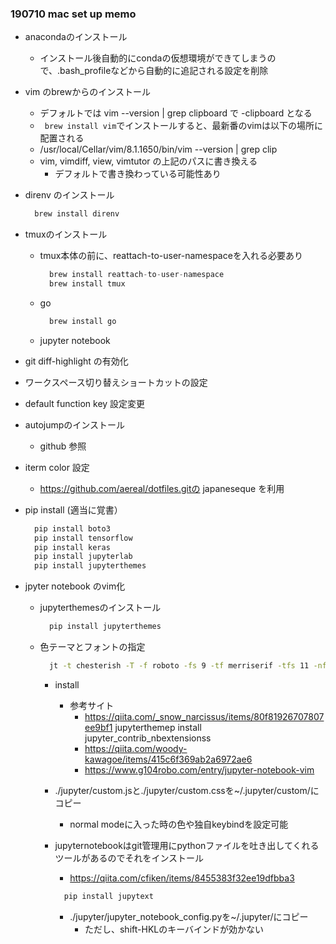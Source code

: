 ### 190710 mac set up memo

- anacondaのインストール
  - インストール後自動的にcondaの仮想環境ができてしまうので、.bash_profileなどから自動的に追記される設定を削除

- vim のbrewからのインストール
  - デフォルトでは vim --version | grep clipboard で -clipboard となる
  - ` brew install vim`でインストールすると、最新番のvimは以下の場所に配置される
  - /usr/local/Cellar/vim/8.1.1650/bin/vim --version | grep clip
  - vim, vimdiff, view, vimtutor の上記のパスに書き換える 
    - デフォルトで書き換わっている可能性あり

- direnv のインストール

  ```bash
    brew install direnv
  ```

- tmuxのインストール
  - tmux本体の前に、reattach-to-user-namespaceを入れる必要あり 

    ```python
      brew install reattach-to-user-namespace
      brew install tmux
    ```

  - go 

    ```bash
      brew install go
    ```

  - jupyter notebook

- git diff-highlight の有効化

- ワークスペース切り替えショートカットの設定

- default function key 設定変更

- autojumpのインストール
  - github 参照

- iterm color 設定
  - https://github.com/aereal/dotfiles.gitの japaneseque を利用



- pip install (適当に覚書）

  ```python
    pip install boto3
    pip install tensorflow
    pip install keras
    pip install jupyterlab
    pip install jupyterthemes
  ```

- jpyter notebook のvim化
  - jupyterthemesのインストール

    ```python
      pip install jupyterthemes
    ```

  - 色テーマとフォントの指定

    ```bash
      jt -t chesterish -T -f roboto -fs 9 -tf merriserif -tfs 11 -nf ptsans -nfs 11 -dfs 8 -ofs 8
    ```

    - install
      - 参考サイト
        - https://qiita.com/_snow_narcissus/items/80f81926707807ee9bf1 
jupyterthemep install jupyter_contrib_nbextensionss
        - https://qiita.com/woody-kawagoe/items/415c6f369ab2a6972ae6
        - https://www.g104robo.com/entry/jupyter-notebook-vim
    
    - ./jupyter/custom.jsと./jupyter/custom.cssを~/.jupyter/custom/にコピー
      - normal modeに入った時の色や独自keybindを設定可能

    - jupyternotebookはgit管理用にpythonファイルを吐き出してくれるツールがあるのでそれをインストール
      - https://qiita.com/cfiken/items/8455383f32ee19dfbba3

      ```bash
        pip install jupytext
      ```

      - ./jupyter/jupyter_notebook_config.pyを~/.jupyter/にコピー 
        - ただし、shift-HKLのキーバインドが効かない

